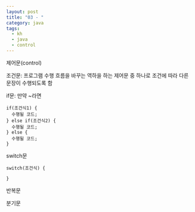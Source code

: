 ```yaml
---
layout: post
title: "03 - "
category: java
tags: 
  - kh
  - java
  - control
---
```


제어문(control)


조건문: 프로그램 수행 흐름을 바꾸는 역하을 하는 제어문 중 하나로 조건에 따라 다른 문장이 수행되도록 함

if문: 만약 ~라면
```
if(조건식1) {
  수행될 코드;
} else if(조건식2) {
  수행될 코드;
} else {
  수행될 코드;
}
```

switch문
```
switch(조건식) {

}
```


반복문



분기문



